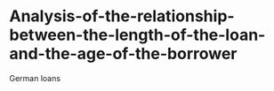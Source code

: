 # Analysis-of-the-relationship-between-the-length-of-the-loan-and-the-age-of-the-borrower
German loans

